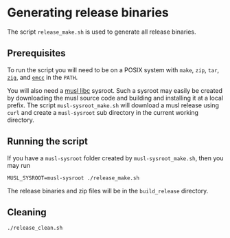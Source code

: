 # Generating release binaries

The script `release_make.sh` is used to generate all release binaries.

## Prerequisites
To run the script you will need to be on a POSIX system with
`make`, `zip`, `tar`, [`zig`][2], and [`emcc`][3] in the `PATH`.

You will also need a [musl libc][1] sysroot. Such a sysroot may easily
be created by downloading the musl source code and building and
installing it at a local prefix. The script `musl-sysroot_make.sh` will
download a musl release using `curl` and create a `musl-sysroot` sub directory
in the current working directory.

## Running the script

If you have a `musl-sysroot` folder created by `musl-sysroot_make.sh`, then you
may run
```Shell
MUSL_SYSROOT=musl-sysroot ./release_make.sh
```
The release binaries and zip files will be in the `build_release`
directory.

## Cleaning

```Shell
./release_clean.sh
```

[1]: https://www.musl-libc.org
[2]: https://ziglang.org
[3]: https://emscripten.org
